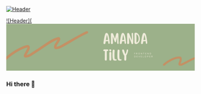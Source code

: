 [![Header](https://raw.githubusercontent.com/MartinHeinz/<OWNER>/<OWNER>/readme_header.png "Header")](https://some-url.dev/)

[![Header](<img src="https://github.com/amandatilly/amandatilly/blob/main/readme_header.png" alt="banner that says Amanda Tilly - Frontend Developer">](https://amandatilly.netlify.app/)

### Hi there 👋

<!--
**amandatilly/amandatilly** is a ✨ _special_ ✨ repository because its `README.md` (this file) appears on your GitHub profile.

Here are some ideas to get you started:

- 🔭 I’m currently working on ...
- 🌱 I’m currently learning ...
- 👯 I’m looking to collaborate on ...
- 🤔 I’m looking for help with ...
- 💬 Ask me about ...
- 📫 How to reach me: ...
- 😄 Pronouns: ...
- ⚡ Fun fact: ...
-->
